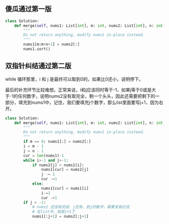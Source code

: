 ## 傻瓜通过第一版

~~~python
class Solution:
    def merge(self, nums1: List[int], m: int, nums2: List[int], n: int) -> None:
        """
        Do not return anything, modify nums1 in-place instead.
        """
        nums1[m:m+n+1] = nums2[:] 
        nums1.sort()
~~~

## 双指针纠结通过第二版

while 循环那里，i 和 j 是最终可以取到0的，如果比0还小，说明停下。

最后的补充环节比较难想。正常来说，i和j应该同时等于-1，如果j等于0或是大于-1的任何数字，说明nums2没有取完全，剩一个头头，因此还需要把剩下的一部分，填充到nums1中，记住，我们要填充j个数字，那么list里面要写j+1，因为右开。

~~~python
class Solution:
    def merge(self, nums1: List[int], m: int, nums2: List[int], n: int) -> None:
        """
        Do not return anything, modify nums1 in-place instead.
        """
        if m == 0: nums1[:] = nums2[:]
        i = m - 1
        j = n - 1
        cur = len(nums1)-1
        while i>-1 and j>-1:
            if nums2[j] > nums1[i]:
                nums1[cur] = nums2[j]
                j -= 1
                cur -=1
            else:
                nums1[cur] = nums1[i]
                i-=1
                cur -=1
        if j > -1:
            # nums2 还没有完成，j还有，到j的数字，都要复制过去
            # 在list中，就是j+1了
            nums1[:j+1] = nums2[:j+1]

~~~

